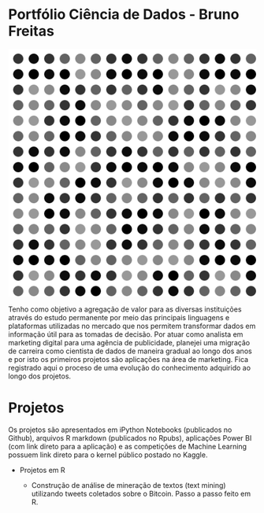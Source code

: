 # Portfólio Ciência de Dados - Bruno Freitas


![comportamento de dados apos analise](https://github.com/Freitashbruno/Portfolio/blob/master/Hilbert_Curve_Animation.gif)


Tenho como objetivo a agregação de valor para as diversas instituições através do estudo permanente por meio das principais linguagens e plataformas utilizadas no mercado que nos permitem transformar dados em informação útil para as tomadas de decisão. Por atuar como analista em marketing digital para uma agência de publicidade, planejei uma migração de carreira como cientista de dados de maneira gradual ao longo dos anos e por isto os primeiros projetos são aplicações na área de marketing. Fica registrado aqui o proceso de uma evolução do conhecimento adquirido ao longo dos projetos.

# Projetos
Os projetos são apresentados em iPython Notebooks (publicados no Github), arquivos R markdown (publicados no Rpubs), aplicações Power BI (com link direto para a aplicação) e as competições de Machine Learning possuem link direto para o kernel público postado no Kaggle.

* Projetos em R

  * Construção de análise de mineração de textos (text mining) utilizando tweets coletados sobre o Bitcoin. Passo a passo feito em R.
